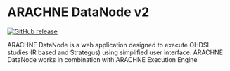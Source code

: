 # ARACHNE DataNode v2

[![GitHub release](https://img.shields.io/github/release/docker/compose.svg?style=flat-square)](https://github.com/OHDSI/Arachne/releases/latest)

ARACHNE DataNode is a web application designed to execute OHDSI studies (R based and Strategus) using simplified user interface. ARACHNE DataNode works in combination with ARACHNE Execution Engine 